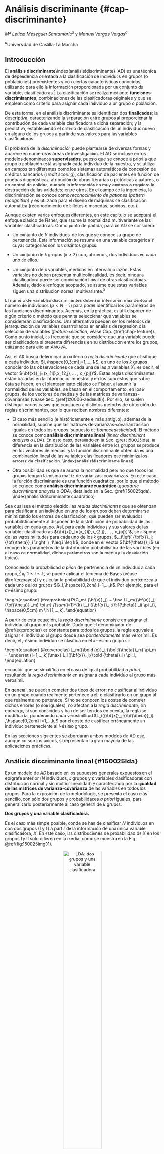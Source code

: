 

# Análisis discriminante {#cap-discriminante}

*Mª Leticia Meseguer Santamaría*$^{a}$ y *Manuel Vargas Vargas*$^{a}$

$^{a}$Universidad de Castilla-La Mancha

## Introducción

El **análisis discriminante**\index{análisis!discriminante} (AD) es una técnica de dependencia orientada a la clasificación de individuos en grupos (o poblaciones) preexistentes y con ciertas características conocidas, utilizando para ello la información proporcionada por un conjunto de variables clasificadoras.[^discri1] La clasificación se realiza mediante **funciones discriminantes**, combinaciones de las clasificadoras originales y que se emplean como criterio para asignar cada individuo a un grupo o población. 

[^discri1]: La referencia a individuos es en sentido amplio, entendiéndose por individuos no solo personas, sino también objetos, entes, elementos, casos, etc.

De esta forma, en el análisis discriminante se identifican dos **finalidades**: la descriptiva, caracterizando la separación entre grupos al proporcionar la contribución de cada variable clasificadora a dicha separación; y la predictiva, estableciendo el criterio de clasificación de un individuo nuevo en alguno de los grupos a partir de sus valores para las variables clasificadoras.

El problema de la *discriminación* puede plantearse de diversas formas y aparece en numerosas áreas de investigación. El AD se incluye en los modelos denominados **supervisados**, puesto que se conoce a priori a que grupo o población está asignado cada individuo de la muestra, y se utiliza en campos tan diferentes como los sistemas automáticos de concesión de créditos bancarios (*credit scoring*), clasificación de pacientes en función de pruebas diagnósticas, atribución de obras literarias o pictóricas a autores, o en control de calidad, cuando la información es muy costosa o requiera la destrucción de las unidades; entre otros. En el campo de la ingeniería, la discriminación se conoce como *reconocimiento de patrones* (*pattern recognition)* y es utilizada para el diseño de máquinas de clasificación automática (reconocimiento de billetes o monedas, sonidos, etc.).

Aunque existen varios enfoques diferentes, en este capítulo se adoptará el enfoque clásico de Fisher, que asume la normalidad multivariante de las variables clasificadoras. Como punto de partida, para un AD se considera:

- Un conjunto de *N* individuos, de los que se conoce su grupo de pertenencia. Esta información se resume en una variable categórica $Y$ cuyas categorías son los distintos grupos.

- Un conjunto de *k* grupos ($k \geq 2$) con, al menos, dos individuos en cada uno de ellos.

- Un conjunto de *p* variables, medidas en intervalo o razón. Estas variables no deben presentar multicolinealidad, es decir, ninguna clasificadora puede ser combinación lineal de otras clasificadoras. Además, dado el enfoque adoptado, se asume que estas variables siguen una distribución normal multivariante.[^discri2] 

[^discri2]: Este supuesto garantiza que el método clásico propuesto por Fisher es óptimo. En la práctica, el AD es robusto frente a incumplimientos de la normalidad *p*-dimensional, por lo que también se aplica en muchos casos donde no se puede garantizar este requisito.

El número de variables discriminantes debe ser inferior en más de dos al número de individuos ($p<N-2$) para poder identificar los parámetros de las funciones discriminantes. Además, en la práctica, es útil disponer de algún criterio o método que permita seleccionar qué variables se considerarán clasificadoras. Una alternativa pueden ser los métodos de jerarquización de variables desarrollados en análisis de regresión o la selección de variables (*feature selection*,  véase Cap. \@ref(chap-feature)). Como punto inicial, es frecuente que se considere que una variable puede ser clasificadora si presenta diferencias en su distribución entre los grupos, utilizando para ello un *ANOVA*.


Así, el AD busca determinar un criterio o *regla discriminante* que clasifique a cada individuo, $j, \hspace{0,2cm}j=1,..., N$, en uno de los $k$ grupos conociendo las observaciones de cada una de las $p$ variables $X_i$, es decir, el vector ${\bf{x}}_j=(x_{1j},x_{2,j}, ... , x_{pj})'$. Estas reglas discriminantes están basadas en la información muestral y en los supuestos que sobre ésta se hacen; en el planteamiento clásico de Fisher, al asumir la normalidad de las variables, se basan en el comportamiento, en los $k$ grupos, de los vectores de medias y de las matrices de varianzas-covarianzas (véase Sec. \@ref(120006-aedmulti)). Por ello, se suelen distinguir varios casos que conducen a distintos métodos de obtención de reglas discriminantes, por lo que reciben nombres diferentes:

- El caso más sencillo (e históricamente el más antiguo), además de la normalidad, supone que las matrices de varianzas-covarianzas son iguales en todos los grupos (supuesto de *homocedasticidad*). El método se conoce como **análisis discriminante lineal** (*linear discriminant analysis* o *LDA*). En este caso, detallado en la Sec. \@ref(150025lda), la diferencia en la distribución de las variables entre los grupos se produce en los vectores de medias, y la función discriminante obtenida es una combinación lineal de las variables clasificadores que minimiza los errores de clasificación. \index{análisis!discriminante lineal}

- Otra posibilidad es que se asuma la normalidad pero no que todos los grupos tengan la misma matriz de varianzas-covarianzas. En este caso, la función discriminante es una función cuadrática, por lo que el método se conoce como **análisis discriminante cuadrático** (*quadatric discriminant analysis* o *QDA*), detallado en la Sec. \@ref(150025qda). \index{análisis!discriminante cuadrático}


Sea cual sea el método elegido, las *reglas discriminantes* que se obtengan para clasificar a un individuo en uno de los grupos deben determinarse minimizando los errores de clasificación, que pueden ser evaluados probabilísticamente al disponer de la distribución de probabilidad de las variables en cada grupo. Así, para cada individuo $j$ y sus valores de las variables clasificadoras ${\bf{x}}_j=(x_{1j},x_{2,j}, ... , x_{pj})'$,  se dispone de las verosimilitudes para cada uno de los $k$ grupos, $L_i\left( {\bf{x}}_j;{\bf{\theta}}_i \right )\ ,1\leq i \leq k$, donde en el vector ${\bf{\theta}}_i$ se recogen los parámetros de la distribución probabilísitica de las variables (en el caso de normalidad, dichos parámetros son la media y la desviación típica).


Conociendo la probabilidad *a priori* de pertenencia de un individuo a cada grupo,[^discri3] $\pi_i \, \ 1 \leq i \leq k$, se puede aplicar el teorema de Bayes (véase \@ref(eq:bayes)) y calcular la probabilidad de que el individuo pertenezca a cada uno de los  grupos $G_i,\hspace{0,2cm} i=1,...,k$. Por ejemplo, para el *m*-ésimo grupo:

[^discri3]: Lo habitual es que la probabilidad *a priori* de pertenencia de un individuo a un grupo
sea $\pi _i = {{1}\over{k}},\hspace{0,2cm} i=1,...,k$, cualquiera que sea el grupo,  o bien proporcional al tamaño del grupo.

\begin{equation}
(\#eq:probclas)
P(G_m/ {\bf{x}}_j) = \frac {L_m({\bf{x}}_j;{\bf{\theta}} _m) \pi _m} {\sum_{i=1}^{k} L_i ({\bf{x}}_j;{\bf{\theta}} _i) \pi _i}, \hspace{0,5cm} m \in [1,...,k].
\end{equation}


A partir de esta ecuación, la *regla discriminante* consiste en asignar el individuo al grupo más probable. Dado que el denominador de \@ref(eq:probclas) es constante para todos los grupos, la regla equivale a asignar el individuo al grupo donde sea *ponderadamente* más verosímil. Es decir, el *j*-ésimo individuo se clasifica en el *m*-ésimo grupo si:

\begin{equation}
(\#eq:veroclas)
 L_m({\bold {x}}_j;{\bold{\theta}}_m) \pi_m = \underset {i=1,...,k}{\max} L_i({\bf{x}}_j;{\bold {\theta}}_i) \pi_i,
\end{equation}

ecuación que se simplifica en el caso de igual probabilidad *a priori*, resultando la *regla discriminante* en asignar a cada individuo al grupo más verosímil.



En general, se pueden cometer dos tipos de error: no clasificar al individuo en un grupo cuando realmente pertenece a él; o clasificarlo en un grupo al que realmente no pertenece. Si no se conocen los costes de cometer dichos errores (o son iguales), no afectan a la *regla discriminante*; sin embargo, si son conocidos y han de ser tenidos en cuenta, la regla se modificaría, ponderando cada verosimilitud $L_i({\bf{x}}_j;{\bf{\theta}}_i) ,\hspace{0,2cm} i=1,...,k,$ por el coste de clasificar erróneamente un individuo perteneciente al *i*-ésimo grupo.

En las secciones siguientes se abordarán ambos modelos de AD que, aunque no son los únicos, sí representan la gran mayoría de las aplicaciones prácticas.

## Análisis discriminante lineal {#150025lda}

Es un modelo de *AD* basado en los supuestos generales expuestos en el epígrafe anterior ($N$ individuos, $k$ grupos y $p$ variables clasificadoras con distribución normal y sin multicolinealidad) y caracterizado por la **igualdad de las matrices de varianza-covarianza** de las variables en todos los grupos. Para la exposición de la metodología, se presenta el caso más sencillo, con sólo dos grupos y probabilidades *a priori* iguales, para generalizarlo posteriormente al caso general de $k$ grupos. 

**Dos grupos y una variable clasificadora.**
  
Es el caso más simple posible, donde se han de clasificar $N$ individuos en con dos grupos (I y II) a partir de la información de una única variable clasificadora, $X$. En este caso, las distribuciones de probabilidad de $X$ en los grupos I y II solo difieren en la media, como se muestra en la Fig. \@ref(fig:150025img01).

<div class="figure" style="text-align: center">
<img src="img/150025img01.png" alt="LDA: dos grupos y una variable clasificadora" width="50%" />
<p class="caption">(\#fig:150025img01)LDA: dos grupos y una variable clasificadora</p>
</div>

La *regla discriminante* consistirá en asignar cada individuo al grupo con mayor verosimilitud (Eq. \@ref(eq:veroclas)). Como se aprecia, esta regla divide la recta real en dos partes, a la izquierda y a la derecha de $C$, que es el el valor de la recta correspondiente al corte entre las funciones de densidad de los grupos I y II:

\begin{equation}
C=\frac{\overline{x}_I+\overline{x}_{II}}{2},
\end{equation}

quedando la asignación de cada individuo como sigue:[^discri4]

\begin{equation}
\text{si } x_j<C \in \text{ Grupo I y si } x_j>C \in \text{ Grupo II}.
\end{equation}  

[^discri4]: De forma intuitiva, se asigna cada individuo al grupo cuya media está más cercana al valor de la variable. Esta interpretación se generaliza a más variables clasificadoras, asignando cada individuo al grupo cuyo centroide esté más cercano a él. Si la probabilidad *a priori* fuese proporcional al tamaño de los grupos, el punto de corte se calcularía como $C=\frac{n_I\bar{x}_I+n_{II}\bar{x}_{II}}{N}$.

Las probabilidades de los errores que se pueden cometer en la asignación corresponderían a las áreas resaltadas en rojo (individuo asignado al grupo I cuando realmente pertenece al grupo II) y en verde (individuo asignado al grupo II cuando realmente pertenece al grupo I), constituyendo la zona de error de clasificación.[^discri5bis]

[^discri5bis]: Nótese que el menor error de clasificación se obtiene para el punto de corte correspondiente a la intersección de las distribuciones de los dos grupos; sobre la Fig. \@ref(fig:150025img01) se intuye que cualquier desplazamiento del punto de corte reduce uno de los dos errores, pero aumenta en mayor medida el otro.

**Dos grupos y dos variables clasificadoras.**

Si, bajo los mismos supuestos, se dispone de dos variables clasificadoras, $X_1$ y $X_2$, se proyectan los elipsoides de ambos grupos sobre las dos variables y se obtiene la Fig. \@ref(fig:150025img02):

<div class="figure" style="text-align: center">
<img src="img/150025img02.png" alt="LDA: dos grupos y dos variables clasificadoras" width="50%" />
<p class="caption">(\#fig:150025img02)LDA: dos grupos y dos variables clasificadoras</p>
</div>

Se obtienen, sobre cada variable, zonas de error de clasificación amplias (marcadas en amarillo) que conllevarán errores de clasificación grandes. Sin embargo, si se proyectan ambos elipsoides sobre un nuevo *eje*, obtenido como una combinación lineal de ambas variables clasificadoras ($w_1X_1+w_2X_2-D=0$), es posible reducir la zona de error de clasificación y, como consecuencia, la probabilidad de error de clasificación.

El problema de la obtención de la combinación lineal que minimiza la probabilidad de error de clasificación fue resuelto por Fisher buscando la **función discriminante** que maximiza la separación entre ambos grupos, maximizando la distancia entre sus centroides y minimizando la variabilidad dentro de cada grupo. El procedimiento se detalla para el caso general de $p$ variables.

**Dos grupos y p variables clasificadoras.**
  
El objetivo es encontrar una *regla discriminante* que permita *separar* ambos grupos. En otros términos, el objetivo es encontrar la **función discriminante de Fisher**\index{función!discriminante de Fisher}, que se plantea como una combinación lineal de las $p$ variables clasificadoras:

\begin{equation}
D=w_1X_1+w_2X_2+...+w_pX_p,
\end{equation}

que asigna al individuo *j*-ésimo una **puntuación discriminante** $D_j=w_1X_{1j}+w_2X_{2j}+...+w_pX_{pj}$; expresando matricialmente estas puntuaciones en diferencias respecto a las medias, se tiene que:

\begin{equation}
(\#eq:discr)
\begin{pmatrix} D_1 - \bar{D} \\ D_2 - \bar{D} \\ \vdots \\ {D}_N - \bar{D} \end{pmatrix} = \begin{pmatrix} X_{11} - \bar{X}_1 & X_{21} - \bar{X}_2 & \cdots & X_{p1} - \bar{X}_p \\ X_{12} - \bar{X}_1 & X_{22} - \bar{X}_2 & \cdots & X_{p2} - \bar{X}_p \\ \vdots & \vdots & \ddots & \vdots \\ X_{1N} - \bar{X}_1 & X_{2N} - \bar{X}_2 & \cdots & X_{pN} - \bar{X}_p \\ \end{pmatrix} \ \begin{pmatrix} w_1 \\ w_2 \\ \vdots \\ w_p \\ \end{pmatrix}.
\end{equation}

donde $\bar{D}= w_1\bar{X}_1+ w_2\bar{X}_2+...+w_p\bar{X}_p$, por ser $D$ una combinación lineal de variables normales. En notación abreviada, la ecuación \@ref(eq:discr) se puede expresar como ${\bf{d}}^{*}={{\bf{X}}^{*}}\bf{w}$.

La suma de cuadrados de las desviaciones de la función discriminante respecto a su media quedaría entonces como:


\begin{equation}
(\#eq:discrm)
{\bf{d}}^{*\prime} {\bf{d}}^{*}= {\bf{w}}^{\prime} {\bf{X}}^{*\prime} \bf{X}^{*}\bf{w},
\end{equation}

donde ${\bf{X}}^{*\prime} {\bf{X}}^{*}$ es la matriz simétrica de las desviaciones cuadráticas de las variables clasificadoras respecto a sus medias (o matriz **suma de cuadrados y productos cruzados**, SCPC). Esta matriz se puede descomponer en la suma de dos matrices: la SCPC **entregrupos** o **intergrupos**, $\bf{F}$, y la SCPC **residual** o **intragrupos**, $\bf{U}$, por lo que la ecuación \@ref(eq:discrm) se puede reexpresar como:

\begin{equation}
(\#eq:discrp)
{\bf{d}}^{*\prime} {\bf{d}}^{*}={\bf{w}}^{\prime} \bf{Fw}+ {\bf{w}}^{\prime} \bf{Uw}.
\end{equation}

Fisher propuso determinar el vector de pesos, $\bf{w}$, buscando que se produzca la máxima discriminación entre los grupos, maximizando la variabilidad entre grupos respecto a la variabilidad intragrupos, es decir:


\begin{equation}
(\#eq:discanova)
\max \frac{{\bf{w}}^{\prime} \bf{Fw}} {{\bf{w}}^{\prime} \bf{Uw}}.
\end{equation}

Como esta expresión es invariante frente a cambios de escala, maximizar \@ref(eq:discanova) es equivalente a maximizar ${\bf{w}}^{\prime} \bf{Fw}$ con la condición ${\bf{w}}^{\prime} \bf{Uw} =1$ que, aplicando los multiplicadores de Lagrange, implica:

\begin{equation}
\begin{array}{crl}
L= {\bf{w}}^{\prime} {\bf{Fw}} - \lambda ({{\bf{w}}^{\prime} {\bf{Uw}}}-{1}) \Rightarrow \frac{\partial L}{\partial {\bf{w}}}=2{\bf{Fw}}-2\lambda\bf{Uw}=\bf{0} \Rightarrow \\
\Rightarrow \bf{Fw}=\lambda \bf{Uw} \Rightarrow {\bf{(U}}^{-1} \bf{F)w}=\lambda \bf{w}. \\
\end{array}
\end{equation}

Así, el autovector asociado al mayor autovalor de la matriz $\textbf{U}^{-1}\textbf{F}$ proporcionará los coeficientes de la **función discriminante lineal de Fisher** que mejor separa ambos grupos.

El **punto de corte (C)** se obtiene evaluando la función discriminante en la media de cada grupo y calculando la media de las medias grupales ponderadas por el tamaño del grupo:

\begin{equation}
\begin{array}{crl}
\bar{D}_I=w_1\bar{X}_{1I}+w_2\bar{X}_{2I}+...+w_p\bar{X}_{pI} \\ 
\bar{D}_{II}=w_1\bar{X}_{1II}+w_2\bar{X}_{2II}+...+w_p\bar{X}_{pII}, \\ 
\end{array}
\end{equation}

\begin{equation}
C= \frac{n_I \bar{D}_I + n_{II} \bar{D}_{II}}{N}, 
\end{equation}

y el **criterio de asignación para el $j$-ésimo individuo**, es:

\begin{equation}
\text{si } \ D_j<C \in \text{ Grupo I   y   si } D_j>C \in \text{ Grupo II}.
\end{equation}

**k grupos y p variables**:

En caso de existir más de dos grupos, la generalización del caso anterior es relativamente sencilla. Siguiendo la misma idea utilizada para dos grupos, se debe obtener un número de **funciones discriminantes de Fisher** suficiente para separar lo más posible los $k$ grupos; este número es $T=\min {(k-1,p)}$.[^discri5]

[^discri5]: Para separar linealmente $k$ grupos hacen falta $k-1$ hiperplanos, pero su obtención está también limitada por el número $p$ de variables clasificadoras.

Cada una de las $T$ funciones discriminantes es una combinación lineal de las $p$ variables clasificadoras:

\begin{equation}
D_t=w_{t1}X_1+w_{t2}X_2+...+w_{tp}X_p\hspace{0,5cm} t=1,...T,
\end{equation}

donde se exige que el coeficiente de correlación lineal entre cada dos funciones discriminantes distintas sea nulo.

La suma de cuadrados de las desviaciones de la matriz $\textbf{D}$ de funciones discriminantes respecto a sus medias tendría una expresión equivalente a la ecuación \@ref(eq:discrm):

\begin{equation}
(\#eq:discrmg) 
\bf{D}^{*\prime} {\bf{D}}^{*}= {\bf{W}}^{\prime} {\bf{X}}^{* \prime}{\bf{XW}}.
\end{equation}

Para que las funciones discriminen lo máximo posible a los $k$ grupos, las combinaciones lineales han de maximizar la variabilidad entre los grupos respecto a la variabilidad intragrupos, en un razonamiento análogo al expuesto en la ecuación \@ref(eq:discanova):

\begin{equation}
(\#eq:discanova)
\max \frac{{\bf{W}}^{\prime} \bf{FW}} {{\bf{W}}^{\prime} \bf{UW}}.
\end{equation}

Al tratarse de una función homogénea, la maximización de \@ref(eq:discanova)  equivale a maximizar ${\bf{W}}^{\prime}\bf{FW}$ con la condición ${{\bf{W}}^{\prime}\bf{UW}}=1$, que, aplicando los multiplicadores de Lagrange, implica:

\begin{equation}
\begin{array}{crl}
L= {\bf{W}}^{\prime} {\bf{FW}} - \lambda ({{\bf{W}}^{\prime} {\bf{UW}}}-{1}) \Rightarrow \frac{\partial L}{\partial {\bf{w}}}=2{\bf{FW}}-2\lambda\bf{UW}=\bf{0} \Rightarrow \\
\Rightarrow \bf{FW}=\lambda {\bf{UW}} \Rightarrow {({\bf{U}}^{-1} {\bf{F}}}){W}=\lambda \bf{w}. \\
\end{array}
\end{equation}


Por tanto, el autovector asociado al mayor autovalor de la matriz $\textbf{U}^{-1}\textbf{F}$ (generalmente no simétrica) proporciona los coeficientes de la **primera función discriminante lineal de Fisher**, siendo el autovalor la proporción de la varianza total explicada por las $T$ funciones discriminantes que recoge la primera función.

Para obtener el resto de funciones discriminantes, basta con ir eligiendo los siguientes autovectores asociados a los autovalores, ordenados decrecientemente. Como los autovectores son linealmente independientes, las funciones de discriminación están incorreladas.[^discri6]


[^discri6]: Como la capacidad discriminante de la funciones va decreciendo, puede haber casos donde no se consideren relevantes todas, sino las $h$ primeras. En ese caso, la variabilidad explicada por una de estas $h$ funciones discriminantes, por ejemplo a la $r$-ésima,  sería $\sum _{t=1} ^{h} \lambda_t$, por lo que la proporción de variabilidad atribuible a dicha función sería $D_r$ sería $\frac {\lambda_r}{\sum _{i=1} ^{h} \lambda_i}, \hspace{0,2cm} t=1,...h$.

De esta forma, la primera función discriminante, $D_1$, es la que proporcione mayor discriminación entre los centroides de los grupos; $D_2$, incorrelada con  $D_1$, es la que proporciona mayor discriminación, después de $D_1$; y así sucesivamente: $D_t$ es la que produce mayor discriminación entre los centroides de los grupos, después de las $t-1$ anteriores, y está incorrelada con todas las anteriores. 

### Discriminante lineal con **R**: la función `lda()`

A continuación se ejemplifica la aplicación de un **discriminante lineal** con **R**. Para ello, se utilizará y cargará la base de datos `iris`, que consta de 150 observaciones y 5 variables, 4 numéricas, que serán las clasificadoras, y una categórica, sobre la que se realiza el análisis, con tres categorías: setosa, versicolor y virginica.


```r
library("caret")
library("MASS")
library("klaR")
data("iris")
```

Se clasificarán las flores iris, identificadas con la variable `Species` (especies de iris), utilizando como variables clasificadoras: `Sepal.Length` (longitud del sépalo), `Sepal.Width` (anchura del sépalo), `Petal.Lenght` (longitud del pétalo) y `Petal.Width` (anchura del pétalo).

Para evaluar la capacidad predictiva del análisis discriminante, se divide el conjunto de datos en dos subconjuntos: el de entrenamiento o estimación (con el 80% de ellos) y el de test (con el 20% restante).[^discri7]

[^discri7]: Esta estrategia es muy común en modelos predictivos, y tiene como objetivo evitar el **sobreajuste** de los datos muestrales; así, los datos del conjunto de test son realmente *"nuevos"* para el modelo, porque no han sido utilizados en la estimación.

Las distribuciones univariadas deben ser normales; si no fuera así, se podrían transformar utilizando las transformaciones log y root (distribuciones exponenciales) y Box-Cox (distribuciones sesgadas), como se muestra en la Sec. \@ref(31). Igualmente, es conveniente estandarizar las variables para evitar que la diferencia de escalas influya en la importancia relativa de cada variable clasificadora en las funciones discriminantes.


```r
# División de los datos: 80% para entrenamiento y 20% para test
set.seed(123)
muestra <- iris$Species |>
  createDataPartition(p = 0.8, list = FALSE)
entrenamiento_d <- iris[muestra, ]
test_d <- iris[-muestra, ]
# Estimación de los parámetros de preprocesamiento (estandarización)
preproc_param <- entrenamiento_d |>
  preProcess(method = c("center", "scale"))
# Transformación de los datos usando los parámetros estimados
entrenamiento_t <- preproc_param |> predict(entrenamiento_d)
test_t <- preproc_param |> predict(test_d)
```

Una inspección previa de los datos puede ayudar a detectar si las variables clasificadoras pueden contribuir a la discriminación entre los grupos. En este ejemplo, la Fig. \@ref(fig:150025pre) muestra la función de densidad de cada variable sobre cada grupo con los datos del subconjunto de entrenamiento:



```r
library("ggplot2")
library("ggpubr")

p1 <- ggplot(data = entrenamiento_t, aes(x = Sepal.Length, fill = Species, colour = Species)) +
  geom_density(alpha = 0.3) +
  theme_bw()
p2 <- ggplot(data = entrenamiento_t, aes(x = Sepal.Width, fill = Species, colour = Species)) +
  geom_density(alpha = 0.3) +
  theme_bw()
p3 <- ggplot(data = entrenamiento_t, aes(x = Petal.Length, fill = Species, colour = Species)) +
  geom_density(alpha = 0.3) +
  theme_bw()
p4 <- ggplot(data = entrenamiento_t, aes(x = Petal.Width, fill = Species, colour = Species)) +
  geom_density(alpha = 0.3) +
  theme_bw()
ggarrange(p1, p2, p3, p4, ncol = 2, nrow = 2, common.legend = TRUE, legend = "bottom")
```

<div class="figure" style="text-align: center">
<img src="img/150025img04.png" alt="Función de densidad de cada variable clasificadora sobre los grupos" width="70%" />
<p class="caption">(\#fig:150025pre)Función de densidad de cada variable clasificadora sobre los grupos</p>
</div>

Igualmente, los gráficos bivariantes pueden ayudar a ver si hay "distancias" entre los centroides de los grupos para las variables clasificadoras, como muestra la Fig. \@ref(fig:150025pre3):


```r
pairs(x = entrenamiento_t[, -5], col = c("firebrick", "green3", "darkblue")[entrenamiento_t$Species], pch = 20)
```

<div class="figure" style="text-align: center">
<img src="img/150025img05.png" alt="Diagramas bivariantes de dispersión de las variables clasificadoras." width="70%" />
<p class="caption">(\#fig:150025pre3)Diagramas bivariantes de dispersión de las variables clasificadoras.</p>
</div>

Como se observa en dichos gráficos, las variables clasificadoras pueden contribuir a la discriminación entre las tres especies de flores *iris*. 

Para aplicar la función `lda()` se debe especificar la variable de clasificación (`Species`) y el conjunto de datos (`entrenamiento_t`); de forma opcional, se pueden especificar las probabilidades *a priori*  (`prior`, por defecto se usa `proportions`), el método de estimación de las medias y varianzas (`method`, por defecto `moment`) o el argumento `CV` para obtener los grupos pronosticados y las probabilidades a posteriori (por defecto, `CV=FALSE`)


```r
options(digits = 4)
modelo_lda <- lda(Species ~ ., data = entrenamiento_t)
modelo_lda
#> Call:
#> lda(Species ~ ., data = entrenamiento_t)
#> 
#> Prior probabilities of groups:
#>     setosa versicolor  virginica 
#>     0.3333     0.3333     0.3333 
#> 
#> Group means:
#>            Sepal.Length Sepal.Width Petal.Length Petal.Width
#> setosa          -1.0113     0.78049      -1.2900     -1.2453
#> versicolor       0.1014    -0.68675       0.2566      0.1473
#> virginica        0.9099    -0.09374       1.0334      1.0981
#> 
#> Coefficients of linear discriminants:
#>                  LD1      LD2
#> Sepal.Length  0.6795  0.04464
#> Sepal.Width   0.6565 -1.00330
#> Petal.Length -3.8365  1.44176
#> Petal.Width  -2.2722 -1.96516
#> 
#> Proportion of trace:
#>    LD1    LD2 
#> 0.9902 0.0098
```

La salida muestra las **probabilidades previas** (*Prior probabilities of groups*) y los **centroides de cada grupo** (*Group means*). A continuación muestra las **funciones discriminantes de Fisher** mediante los respectivos coeficientes $w_{it}$. En este caso, las dos funciones discriminantes son:

$D_1=0.6795*SL+0.6565*SW-3,8365*PL-2,2722*PW$

$D_2=0.0446*SL-1.0033*SW+1.4418*PL-1.9651*PW$

con una proporción de discriminación de 0.9902 y 0.0098, respectivamente.

La proyección de los individuos (en este caso flores) en el plano formado por las dos funciones discriminantes se recoge en la Fig. \@ref(fig:150025graf):


```r
datos_lda <- cbind(entrenamiento_t, predict(modelo_lda)$x)
ggplot(datos_lda, aes(LD1, LD2)) +
  geom_point(aes(color = Species)) +
  ggtitle("Gráfico LDA")
```

<div class="figure" style="text-align: center">
<img src="img/150025img03.png" alt="Proyección de los individuos (flores) sobre las dos funciones discriminantes" width="70%" />
<p class="caption">(\#fig:150025graf)Proyección de los individuos (flores) sobre las dos funciones discriminantes</p>
</div>

Como se aprecia, la primera función discriminante es la que mayor contribución tiene a la separación entre los grupos, separando muy claramente a la especie *setosa* y, en menor medida, a las especies *virginica* y *versicolor*, grupos entre los que hay un pequeño grado de solapamiento. Por otro lado, la segunda función discriminante, con una proporción de discriminación de 0.0098, apenas contribuye a la separación entre grupos.

Por último, mediante la función `partimat()` del paquete `klaR`, se puede visualizar cómo quedan las regiones bivariantes que clasifican  los individuos en cada clase (Fig. \@ref(fig:150025partimat)):


```r
partimat(Species ~ ., data = entrenamiento_t, method = "lda", image.colors = c("skyblue", "lightgrey", "yellow"), col.mean = "red")
```

<div class="figure" style="text-align: center">
<img src="img/150025img06.png" alt="Regiones bivariantes de clasificación en cada grupo (Centroides en rojo): setosa (celeste), versicolor (gris) y virginica (amarillo)" width="70%" />
<p class="caption">(\#fig:150025partimat)Regiones bivariantes de clasificación en cada grupo (Centroides en rojo): setosa (celeste), versicolor (gris) y virginica (amarillo)</p>
</div>

Por último, aplicando las funciones discriminantes a los datos reservados para estudiar la capacidad predictiva del modelo, se obtiene la tabla conocida como **matriz de confusión**, donde se compara el grupo real con el pronosticado por el modelo:


```r
predicciones_lda <- modelo_lda |> predict(test_t)
table(test_t$Species, predicciones_lda$class, dnn = c("Grupo real", "Grupo pronosticado"))
#>             Grupo pronosticado
#> Grupo real   setosa versicolor virginica
#>   setosa         10          0         0
#>   versicolor      0         10         0
#>   virginica       0          1         9
mean(predicciones_lda$class == test_t$Species)
#> [1] 0.9667
```

 En este caso, se clasifican correctamente 29 de las 30 *"nuevas"* flores, indicando un grado de ajuste del 96.9667%.

## Análisis discriminante cuadrático  {#150025qda}

En el discriminante lineal visto anteriormente, se asume que las variables clasificadoras tienen idénticas matrices de varianzas-covarianzas en los distintos grupos, supuesto que garantiza que las funciones discriminantes son combinaciones lineales de las variables clasificadoras.

Es posible eliminar esta restricción, permitiendo que las matrices de varianzas-covarianzas sean diferentes en los grupos, lo que introduce términos cuadráticos en las funciones discriminantes que conducen límites de decisión curvilíneos, por lo que el análisis discriminante cuadrático (QDA) puede aplicarse a situaciones en las que la separación entre grupos no es lineal.

Denominando $\pi_i$ a la probabilidad *a priori* de pertenecer al grupo $G_i$ y ${\bf{\mu}}_i$ y ${\bf{\Sigma}}_t$ al vector de medias y matriz de varianzas-covarianzas, respectivamente, en dicho grupo, a partir del vector de observaciones $\bf x$, se puede obtener el **discriminante cuadrático** como:[^discri9]

[^discri9]: Al existir $k$ grupos, hay $k(k-1)/2$ comparaciones entre grupos diferentes, que han de ser consideradas en conjunto.


\begin{equation}
(\#eq:qda)
\begin{array}{crl}
Q_{ij}\left({\bf{x}}\right)=\frac{1}{2}{\bf{x}}^{\prime}\left({\bf{\Sigma}}_i^{-1}-{\bf{\Sigma}}_j^{-1}\right){\bf{x}}+{\bf{x}}^{\prime} \left({\bf{\Sigma}}_i^{-1}{\bf{\mu}}_i-{\bf{\Sigma}}_j^{-1}{\bf{\mu}}_j\right){\bf{x}}+ \\
+ \frac{1}{2}{\bf{\mu}}_j^{\prime}{\bf{\Sigma}}_j^{-1}{\bf{\mu}}_j-\frac{1}{2}{\bf{\mu}}_i^{\prime}{\bf{\Sigma}}_i^{-1}{\bf{\mu}}_i+\frac{1}{2}\log \left(\left|{\bf{\Sigma}}_j \right|\right)-\frac{1}{2}\log \left(\left|{\bf{\Sigma}}_i\right|\right) \\
\ \forall i\neq j \, \ i,j=1,2,...,k. \\
\end{array}
\end{equation}

A partir de aquí, la **regla de clasificación** para un individuo consiste en evaluar el discriminante cuadrático \@ref(eq:qda) para los diferentes grupos y, tras simplificaciones algebráicas, asignarlo al grupo $G_h$ que verifique:[^discri_7bis]

[^discri_7bis]: De la comparación dos a dos a partir de $Q_{ij}\left({\bf{x}}\right)$ se obtiene una matriz de comparaciones, que es la que hay que evaluar; pero es más cómodo evaluar cada grupo individualmente y utilizar \@ref(eq:simplificacion).

\begin{equation}
(\#eq:simplificacion)
G_h=\underset{i}{\operatorname{argmax}} \log\pi_i+\frac{1}{2} \log \left |{\bf{\Sigma}}_i\right|-\frac{1}{2}\left({\bf{x}}-{\bf{\mu}}_{i}\right)^{\prime} {\bf{\Sigma}}_i^{-1}\left({\bf{x}}-{\bf{\mu}}_i\right)
\end{equation}


En este caso, los límites de la región de clasificación son ecuaciones cuadráticas del vector $\bf{x}$.

Finalmente, señalar que el LDA es mucho más flexible que el QDA, y que tiene una varianza mucho menor, lo cual puede dar lugar a mejores clasificaciones que con QDA. Sin embargo, si el supuesto de igualdad de matrices de varianzas-covarianzas en cada grupo dista mucho de cumplirse, entonces el LDA puede tener un sesgo importante. El LDA suele ser mejor opción que el QDA si el subconjunto de entrenamiento es pequeño y la reducción de la varianza se convierte en un objetivo importante. Si el conjunto de entrenamiento tiene un tamaño grande, la varianza del clasificador no es un problema y el QDA sería la mejor opción; también lo es en caso de un incumplimiento significativo del supuesto de de igualdad de varianzas covarianzas del LDA.


### Discriminante cuadrático con **R**: la función `qda()`

Para ilustrar la realización de un análisis discriminante cuadrático en **R**, se aplica la función `qda()` a los datos `ìris` utilizados en el caso lineal. La elección de la misma base de datos responde a un planteamiento didáctico, para poder comparar los resultados de ambos métodos y las diferencias que produce asumir la igualdad de matrices de varianzas-covarianzas (método lineal) o no asumirlas (método cuadrático).[^discri8]

[^discri8]: En una situación real, la estrategia más razonable sería decidir previamente sobre la hipótesis de igualdad de la matrices de varianzas-covarianzas (utilizando, por ejemplo el contraste *M de Box*, aunque es muy sensible al supuesto de normalidad multivariante) y, en función del resultado, optar por una de las dos alternativas.


```r
options(digits = 4)
modelo_qda <- qda(Species ~ ., data = entrenamiento_t)
modelo_qda
#> Call:
#> qda(Species ~ ., data = entrenamiento_t)
#> 
#> Prior probabilities of groups:
#>     setosa versicolor  virginica 
#>     0.3333     0.3333     0.3333 
#> 
#> Group means:
#>            Sepal.Length Sepal.Width Petal.Length Petal.Width
#> setosa          -1.0113     0.78049      -1.2900     -1.2453
#> versicolor       0.1014    -0.68675       0.2566      0.1473
#> virginica        0.9099    -0.09374       1.0334      1.0981
```

La representación gráfica de las áreas por las que se clasifican los individuos se muestra en la Fig. \@ref(fig:150025partimatc).


```r
partimat(Species ~ ., data = entrenamiento_t, method = "qda", image.colors = c("skyblue", "lightgrey", "yellow"), col.mean = "red")
```

<div class="figure" style="text-align: center">
<img src="img/150025img07.png" alt="Regiones bivariantes de clasificación en cada grupo (centroides en rojo): setosa (celeste), versicolor (gris) y virginica (amarillo)" width="70%" />
<p class="caption">(\#fig:150025partimatc)Regiones bivariantes de clasificación en cada grupo (centroides en rojo): setosa (celeste), versicolor (gris) y virginica (amarillo)</p>
</div>

Como se aprecia, ahora los contornos de las áreas no son siempre lineales, sino que incluyen fronteras cuadráticas. Por último, aplicando el discriminante cuadrático a los datos reservados para estudiar la capacidad predictiva del modelo, se obtiene la 
**matriz de confusión**, donde se observa que no se mejoran los resultados respecto al discriminante lineal.


```r
predicciones_qda <- modelo_qda |> predict(test_t)
table(test_t$Species, predicciones_qda$class, dnn = c("Grupo real", "Grupo pronosticado"))
#>             Grupo pronosticado
#> Grupo real   setosa versicolor virginica
#>   setosa         10          0         0
#>   versicolor      0         10         0
#>   virginica       0          1         9
mean(predicciones_qda$class == test_t$Species)
#> [1] 0.9667
```



::: {.infobox_resume data-latex=""}
### Resumen {-}

El *análisis discriminante* permite clasificar individuos en distintos grupos preexistentes en relación a una variable cualitativa, a partir de las variables clasificadoras. 

La información se sintetiza en las funciones discriminantes. Su uso puede tener una finalidad descriptiva: identificar la separación entre grupos y la contribución de cada variable clasificadora; y una finalidad predictiva: clasificar un individuo nuevo.

Los principales tipos son el lineal y el cuadrático, que se desarrollan en **R** con las funciones `lda()` y `qda()`, respectivamente.
:::
